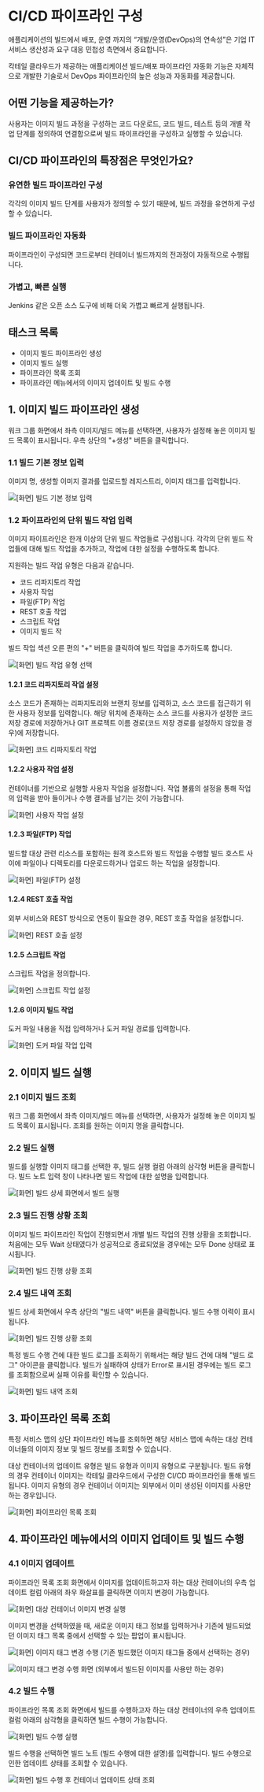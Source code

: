# CI/CD 파이프라인 구성

애플리케이션의 빌드에서 배포, 운영 까지의 “개발/운영\(DevOps\)의 연속성”은 기업 IT 서비스 생산성과 요구 대응 민첩성 측면에서 중요합니다.

칵테일 클라우드가 제공하는 애플리케이션 빌드/배포 파이프라인 자동화 기능은 자체적으로 개발한 기술로서 DevOps 파이프라인의 높은 성능과 자동화를 제공합니다.

## 어떤 기능을 제공하는가?

사용자는 이미지 빌드 과정을 구성하는 코드 다운로드, 코드 빌드, 테스트 등의 개별 작업 단계를 정의하여 연결함으로써 빌드 파이프라인을 구성하고 실행할 수 있습니다.

## CI/CD 파이프라인의 특장점은 무엇인가요?

### 유연한 빌드 파이프라인 구성

각각의 이미지 빌드 단계를 사용자가 정의할 수 있기 때문에, 빌드 과정을 유연하게 구성할 수 있습니다.

### 빌드 파이프라인 자동화

파이프라인이 구성되면 코드로부터 컨테이너 빌드까지의 전과정이 자동적으로 수행됩니다.

### 가볍고, 빠른 실행

Jenkins 같은 오픈 소스 도구에 비해 더욱 가볍고 빠르게 실행됩니다.

## 태스크 목록

* 이미지 빌드 파이프라인 생성
* 이미지 빌드 실행
* 파이프라인 목록 조회
* 파이프라인 메뉴에서의 이미지 업데이트 및 빌드 수행

## 1. 이미지 빌드 파이프라인 생성

워크 그룹 화면에서 좌측 이미지/빌드 메뉴를 선택하면, 사용자가 설정해 놓은 이미지 빌드 목록이 표시됩니다. 우측 상단의 "+생성" 버튼을 클릭합니다.

### 1.1 빌드 기본 정보 입력

이미지 명, 생성할 이미지 결과를 업로드할 레지스트리, 이미지 태그를 입력합니다.

![\[&#xD654;&#xBA74;\] &#xBE4C;&#xB4DC; &#xAE30;&#xBCF8; &#xC815;&#xBCF4; &#xC785;&#xB825;](../.gitbook/assets/2020-10-15-2.05.10.png)

### 1.2 파이프라인의 단위 빌드 작업 입력

이미지 파이프라인은 한개 이상의 단위 빌드 작업들로 구성됩니다. 각각의 단위 빌드 작업들에 대해 빌드 작업을 추가하고, 작업에 대한 설정을 수행하도록 합니다. 

지원하는 빌드 작업 유형은 다음과 같습니다.

* 코드 리파지토리 작업
* 사용자 작업
* 파일\(FTP\) 작업
* REST 호출 작업
* 스크립트 작업
* 이미지 빌드 작

빌드 작업 섹션 오른 편의 "+" 버튼을 클릭하여 빌드 작업을 추가하도록 합니다.

![\[&#xD654;&#xBA74;\] &#xBE4C;&#xB4DC; &#xC791;&#xC5C5; &#xC720;&#xD615; &#xC120;&#xD0DD;](../.gitbook/assets/2020-10-15-2.05.40.png)

#### 1.2.1 코드 리파지토리 작업 설정

소스 코드가 존재하는 리파지토리와 브랜치 정보를 입력하고, 소스 코드를 접근하기 위한 사용자 정보를 입력합니다. 해당 위치에 존재하는 소스 코드를 사용자가 설정한 코드 저장 경로에 저장하거나 GIT 프로젝트 이름 경로\(코드 저장 경로를 설정하지 않았을 경우\)에 저장합니다.

![\[&#xD654;&#xBA74;\] &#xCF54;&#xB4DC; &#xB9AC;&#xD30C;&#xC9C0;&#xD1A0;&#xB9AC; &#xC791;&#xC5C5;](../.gitbook/assets/2020-10-15-2.07.16.png)

#### 1.2.2 사용자 작업 설정

컨테이너를 기반으로 실행할 사용자 작업을 설정합니다. 작업 볼륨의 설정을 통해 작업의 입력을 받아 들이거나 수행 결과를 남기는 것이 가능합니다.

![\[&#xD654;&#xBA74;\] &#xC0AC;&#xC6A9;&#xC790; &#xC791;&#xC5C5; &#xC124;&#xC815;](../.gitbook/assets/2020-10-15-2.14.34.png)

#### 1.2.3 파일\(FTP\) 작업

빌드할 대상 관련 리소스를 포함하는 원격 호스트와 빌드 작업을 수행할 빌드 호스트 사이에 파일이나 디렉토리를 다운로드하거나 업로드 하는 작업을 설정합니다.

![\[&#xD654;&#xBA74;\] &#xD30C;&#xC77C;\(FTP\) &#xC124;&#xC815;](../.gitbook/assets/2020-10-15-2.23.02.png)

#### 1.2.4 REST 호출 작업

외부 서비스와 REST 방식으로 연동이 필요한 경우, REST 호출 작업을 설정합니다.

![\[&#xD654;&#xBA74;\] REST &#xD638;&#xCD9C; &#xC124;&#xC815;](../.gitbook/assets/2020-10-15-2.25.07.png)

#### 1.2.5 스크립트 작업

스크립트 작업을 정의합니다.

![\[&#xD654;&#xBA74;\] &#xC2A4;&#xD06C;&#xB9BD;&#xD2B8; &#xC791;&#xC5C5; &#xC124;&#xC815;](../.gitbook/assets/2020-10-15-2.32.02.png)

#### 1.2.6 이미지 빌드 작업

도커 파일 내용을 직접 입력하거나 도커 파일 경로를 입력합니다.

![\[&#xD654;&#xBA74;\] &#xB3C4;&#xCEE4; &#xD30C;&#xC77C; &#xC791;&#xC5C5; &#xC785;&#xB825;](../.gitbook/assets/2020-10-15-2.33.11.png)

## 2. 이미지 빌드 실행

### 2.1 이미지 빌드  조회

워크 그룹 화면에서 좌측 이미지/빌드 메뉴를 선택하면, 사용자가 설정해 놓은 이미지 빌드 목록이 표시됩니다. 조회를 원하는 이미지 명을 클릭합니다.

### 2.2 빌드 실행

빌드를 실행할 이미지 태그를 선택한 후, 빌드 실행 컬럼 아래의 삼각형 버튼을 클릭합니다. 빌드 노트 입력 창이 나타나면 빌드 작업에 대한 설명을 입력합니다.

![\[&#xD654;&#xBA74;\] &#xBE4C;&#xB4DC; &#xC0C1;&#xC138; &#xD654;&#xBA74;&#xC5D0;&#xC11C; &#xBE4C;&#xB4DC; &#xC2E4;&#xD589;](../.gitbook/assets/2020-10-15-2.49.25.png)

### 2.3 빌드 진행 상황 조회

이미지 빌드 파이프라인 작업이 진행되면서 개별 빌드 작업의 진행 상황을 조회합니다. 처음에는 모두 Wait 상태였다가 성공적으로 종료되었을 경우에는 모두 Done 상태로 표시됩니다.

![\[&#xD654;&#xBA74;\] &#xBE4C;&#xB4DC; &#xC9C4;&#xD589; &#xC0C1;&#xD669; &#xC870;&#xD68C;](../.gitbook/assets/2020-10-15-2.51.00.png)

### 2.4 빌드 내역 조회

빌드 상세 화면에서 우측 상단의 "빌드 내역" 버튼을 클릭합니다. 빌드 수행 이력이 표시됩니다.

![\[&#xD654;&#xBA74;\] &#xBE4C;&#xB4DC; &#xC9C4;&#xD589; &#xC0C1;&#xD669; &#xC870;&#xD68C;](../.gitbook/assets/2020-10-15-2.53.15.png)

특정 빌드 수행 건에 대한 빌드 로그를 조회하기 위해서는 해당 빌드 건에 대해 "빌드 로그" 아이콘을 클릭합니다. 빌드가 실패하여 상태가 Error로 표시된 경우에는 빌드 로그를 조회함으로써 실패 이유를 확인할 수 있습니다.

![\[&#xD654;&#xBA74;\] &#xBE4C;&#xB4DC; &#xB0B4;&#xC5ED; &#xC870;&#xD68C;](../.gitbook/assets/2020-10-15-2.54.48.png)

## 3. 파이프라인 목록 조회

특정 서비스 맵의 상단 파이프라인 메뉴를 조회하면 해당 서비스 맵에 속하는 대상 컨테이너들의 이미지 정보 및 빌드 정보를 조회할 수 있습니다.

대상 컨테이너의 업데이트 유형은 빌드 유형과 이미지 유형으로 구분됩니다. 빌드 유형의 경우 컨테이너 이미지는 칵테일 클라우드에서 구성한 CI/CD 파이프라인을 통해 빌드됩니다. 이미지 유형의 경우 컨테이너 이미지는 외부에서 이미 생성된 이미지를 사용만 하는 경우입니다.

![\[&#xD654;&#xBA74;\] &#xD30C;&#xC774;&#xD504;&#xB77C;&#xC778; &#xBAA9;&#xB85D; &#xC870;&#xD68C;](../.gitbook/assets/2020-10-15-2.58.45.png)

## 4. 파이프라인 메뉴에서의 이미지 업데이트 및 빌드 수행

### 4.1 이미지 업데이트 

파이프라인 목록 조회 화면에서 이미지를 업데이트하고자 하는 대상 컨테이너의 우측 업데이트 컬럼 아래의 좌우 화살표를 클릭하면 이미지 변경이 가능합니다. 

![\[&#xD654;&#xBA74;\] &#xB300;&#xC0C1; &#xCEE8;&#xD14C;&#xC774;&#xB108; &#xC774;&#xBBF8;&#xC9C0; &#xBCC0;&#xACBD; &#xC2E4;&#xD589;](../.gitbook/assets/2020-10-15-3.09.22.png)

이미지 변경을 선택하였을 때, 새로운 이미지 태그 정보를 입력하거나 기존에 빌드되었던 이미지 태그 목록 중에서 선택할 수 있는 팝업이 표시됩니다.

![\[&#xD654;&#xBA74;\] &#xC774;&#xBBF8;&#xC9C0; &#xD0DC;&#xADF8; &#xBCC0;&#xACBD; &#xC218;&#xD589; \(&#xAE30;&#xC874; &#xBE4C;&#xB4DC;&#xD588;&#xB358; &#xC774;&#xBBF8;&#xC9C0; &#xD0DC;&#xADF8;&#xB4E4; &#xC911;&#xC5D0;&#xC11C; &#xC120;&#xD0DD;&#xD558;&#xB294; &#xACBD;&#xC6B0;\)](../.gitbook/assets/2020-10-15-3.08.35.png)

![&#xC774;&#xBBF8;&#xC9C0; &#xD0DC;&#xADF8; &#xBCC0;&#xACBD; &#xC218;&#xD589; &#xD654;&#xBA74; \(&#xC678;&#xBD80;&#xC5D0;&#xC11C; &#xBE4C;&#xB4DC;&#xB41C; &#xC774;&#xBBF8;&#xC9C0;&#xB97C; &#xC0AC;&#xC6A9;&#xB9CC; &#xD558;&#xB294; &#xACBD;&#xC6B0;\)](../.gitbook/assets/2020-10-15-3.14.14.png)

### 4.2 빌드 수행

파이프라인 목록 조회 화면에서 빌드를 수행하고자 하는 대상 컨테이너의 우측 업데이트 컬럼 아래의 삼각형을 클릭하면 빌드 수행이 가능합니다. 

![\[&#xD654;&#xBA74;\] &#xBE4C;&#xB4DC; &#xC218;&#xD589; &#xC2E4;&#xD589;](../.gitbook/assets/2020-10-15-3.16.04.png)

빌드 수행을 선택하면 빌드 노트 \(빌드 수행에 대한 설명\)를 입력합니다. 빌드 수행으로 인한 업데이트 상태를 조회할 수 있습니다.  

![\[&#xD654;&#xBA74;\] &#xBE4C;&#xB4DC; &#xC218;&#xD589; &#xD6C4; &#xCEE8;&#xD14C;&#xC774;&#xB108; &#xC5C5;&#xB370;&#xC774;&#xD2B8; &#xC0C1;&#xD0DC; &#xC870;&#xD68C;](../.gitbook/assets/2020-10-15-3.17.20.png)





